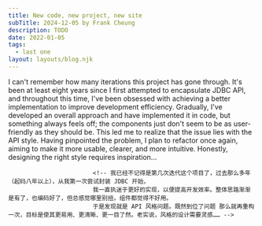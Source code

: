 ```yaml
---
title: New code, new project, new site
subTitle: 2024-12-05 by Frank Cheung
description: TODO
date: 2022-01-05
tags:
  - last one
layout: layouts/blog.njk
---
```


I can't remember how many iterations this project has gone through. It's been at least eight
                            years since I first attempted to encapsulate JDBC API, and throughout this time, I've been
                            obsessed with achieving a better implementation to improve development efficiency.
                            Gradually, I've developed an overall approach and have implemented it in code, but something
                            always feels off; the components just don't seem to be as user-friendly as they should be.
                            This led me to realize that the issue lies with the API style. Having pinpointed the
                            problem, I plan to refactor once again, aiming to make it more usable, clearer, and more
                            intuitive. Honestly, designing the right style requires inspiration...

                            <!-- 我已经不记得是第几次迭代这个项目了，过去那么多年（起码八年以上），从我第一次尝试封装 JDBC 开始，
                            我一直执迷于更好的实现，以便提高开发效率。整体思路渐渐是有了，也编码好了，但总感觉哪里别扭，组件都觉得不好用。
                            于是发现就是 API 风格问题。既然到位了问题 那么就再重构一次，目标是使其更易用、更清晰、更一目了然。老实说，风格的设计需要灵感…… -->